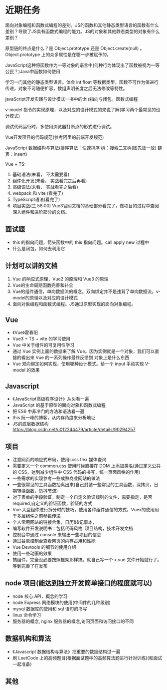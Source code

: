 <!--
 *@Author: x09898 coder_xujie@163.com
 * @Date: 2022-05-09 20:54:40
 * @LastEditors: x09898 coder_xujie@163.com
 * @LastEditTime: 2023-01-09 10:25:00
 * @LastEditors: x09898 coder_xujie@163.com
 * @LastEditTime: 2022-12-23 17:59:14
 * @FilePath: \HTML-CSS-Javascript-\待解决的知识点\近期的学习要务.md
 * @Description: 近期的学习任务(面试前需要完成的知识点)
-->
# 近期任务

面向对象编程和函数式编程的差别。JS的函数和其他静态类型语言的函数有什么差别？导致了JS具有函数式编程的能力。JS的对象和其他静态类型的对象有什么差别？

原型链的终点是什么？是 Object.prototype 还是 Object.create(null)  。Object.prototype 上的众多属性是在哪一步被赋予的。

JavaScript这种将函数作为一等对象的语言中(何种行为体现出了函数被视为一等公民？)Java中函数如何使用

学习一门其他的静态类型语言。体会 int float 等数据类型，函数不可作为值进行传递，对象不可随便扩容，数组声明长度之后无法修改等特性。

javaScript开发实践与设计模式一书中的this指向与闭包。函数式编程

v-model 指令的实现原理，以及对应的设计模式的来说了解(学习两个最常见的设计模式)

调试代码运行时，多使用浏览器打断点的形式进行调试。

Vue开发项目的代码规范(参考阿里的前端开发规范)

JavaScript 数据结构与算法(排序算法：快速排序 树：搜索二叉树(图先放一放) 链表：insert)

Vue + TS:

 1. 基础语法(未看， 不太需要看)
 2. 组件化开发(未看， 实战看完之后再看)
 3. 高级语法(未看， 实战看完之后看)
 4. webpack 和 vite (看完了)
 5. TypeScript语法(看完了)
 6. 项目实战(三 58:00) Vue3官网文档的基础部分看完了，做项目的过程中查阅深入组件和进阶部分的文档。

## 面试题

* this 的指向问题，箭头函数中的 this 指向问题。call apply new 过程中
* 什么是闭包，如何去利用它

## 计划可以讲的文档

1. Vue 的响应式原理，Vue2 的原理和 Vue3 的原理
2. Vue的生命周期函数完善和补全
3. Vue的组件通信，单向数据流的概念。双向绑定并不是违背了单向数据流。v-model的原理以及对应的设计模式
4. 面向对象编程和函数式编程。JS通过原型实现的面向对象编程。

## Vue

* 《Vue》霍春阳
* Vue3 + TS + vite 的学习使用
* Vue 中关于组件的可复用性学习
* 通过 Vue 实例上面的数据来了解 Vue。因为实例就是一个对象，我们可以直接的看出来 Vue 的一系列操作最终反馈到 对象上是什么东西
* Vue 双向绑定如何实现，使用哪种设计模式。给一个 input 手动实现 V-model 的效果

## Javascript

* 《JavaScript高级程序设计》从头看一遍
* JavaScript 的基于原型的面向对象和函数式编程
* 把 ES6 中非冷门的方法和语法看一遍
* this 阮一峰的博客，从内存角度来分析地址
* JS的底层数据结构 <https://blog.csdn.net/u012244479/article/details/90294257>

## 项目

* 注意网页的响应式布局，使用scss flex 媒体查询
* 需要定义一个 common.css 使用时候直接在 DOM 上添加类名(通过定义公共的 CSS，达到减少组件中 CSS 代码的书写，统一页面风格的作用)
* 一些需求的实现参考一些成熟商业网站的做法
* 一些很常见的工具函数抽离出来(自己封装一些常见的工具函数，深拷贝，日期转换函数，防抖节流)
* 对于表单的字段验证，制定一个自定义验证规则的文件，需要指定，是否required,自定义的验证函数，验证的方式
* Vue 大型组件进行拆分时的技巧，使用各种组件通信的方式，Vuex的使用用于多层组件之前参数传递
* 个人常用网站的链接合集，日历&&记事本，
* 编写软件开发说明书：包括代码风格, 项目结构，技术开发文档
* 控制台中通过 console 来输出一些项目的信息
* 通过谷歌控制台查看网页的内存占用和性能
* Vue Devtools 的细节的使用介绍
* 使用一些动画的效果
* 搞组件，完全没必要按照框架那样搞。就自己写一个 x.vue 文件开始就行了。等到完善了在发布

## node 项目(能达到独立开发简单接口的程度就可以)

* node 核心 API，概念的学习
* node Express 网络模块的使用(中间件的几种级别)
* mysql 数据库的使用和 sql 语句的书写
* linux 命令学习
* 服务器的概念, nginx 服务器的概念,访问页面和访问接口的不同

## 数据机构和算法

* 《Javascript 数据结构与算法》把重要的数据结构过一遍
* 刷 LeetCode 上的高频题目(根据面试题中的高频算法题进行针对训练)(和面试一起准备)

## 其他
